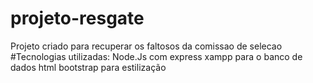 # projeto-resgate
Projeto criado para recuperar os faltosos da comissao de selecao
#Tecnologias utilizadas:
Node.Js com express
xampp para o banco de dados
html
bootstrap para estilização
